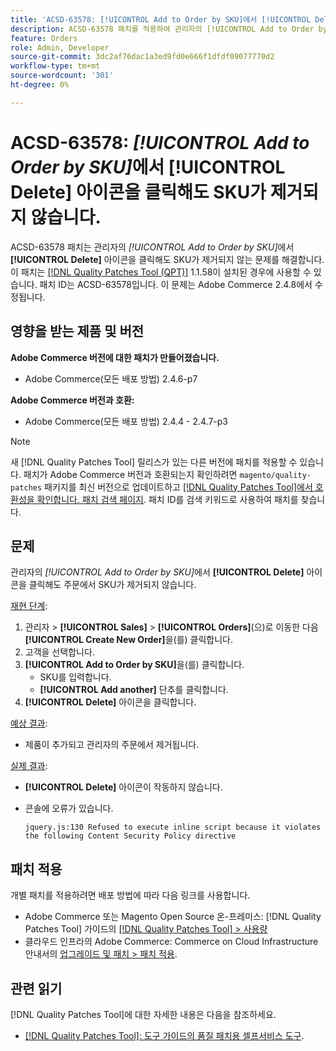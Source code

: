 ```yaml
---
title: 'ACSD-63578: [!UICONTROL Add to Order by SKU]에서 [!UICONTROL Delete] 아이콘을 클릭해도 SKU가 제거되지 않습니다.'
description: ACSD-63578 패치를 적용하여 관리자의 [!UICONTROL Add to Order by SKU]에서 [!UICONTROL Delete] 아이콘을 클릭해도 SKU가 제거되지 않는 Adobe Commerce 문제를 수정하십시오.
feature: Orders
role: Admin, Developer
source-git-commit: 3dc2af76dac1a3ed9fd0e666f1dfdf09077770d2
workflow-type: tm+mt
source-wordcount: '301'
ht-degree: 0%

---
```



# ACSD-63578: *[!UICONTROL Add to Order by SKU]*&#x200B;에서 **[!UICONTROL Delete]** 아이콘을 클릭해도 SKU가 제거되지 않습니다.

ACSD-63578 패치는 관리자의 *[!UICONTROL Add to Order by SKU]*&#x200B;에서 **[!UICONTROL Delete]** 아이콘을 클릭해도 SKU가 제거되지 않는 문제를 해결합니다. 이 패치는 [[!DNL Quality Patches Tool (QPT)]](/help/tools/quality-patches-tool/quality-patches-tool-to-self-serve-quality-patches.md) 1.1.58이 설치된 경우에 사용할 수 있습니다. 패치 ID는 ACSD-63578입니다. 이 문제는 Adobe Commerce 2.4.8에서 수정됩니다.

## 영향을 받는 제품 및 버전

**Adobe Commerce 버전에 대한 패치가 만들어졌습니다.**

* Adobe Commerce(모든 배포 방법) 2.4.6-p7

**Adobe Commerce 버전과 호환:**

* Adobe Commerce(모든 배포 방법) 2.4.4 - 2.4.7-p3

>[!NOTE]
>
>새 [!DNL Quality Patches Tool] 릴리스가 있는 다른 버전에 패치를 적용할 수 있습니다. 패치가 Adobe Commerce 버전과 호환되는지 확인하려면 `magento/quality-patches` 패키지를 최신 버전으로 업데이트하고 [[!DNL Quality Patches Tool]에서 호환성을 확인합니다. 패치 검색 페이지](https://experienceleague.adobe.com/tools/commerce-quality-patches/index.html?lang=ko). 패치 ID를 검색 키워드로 사용하여 패치를 찾습니다.

## 문제

관리자의 *[!UICONTROL Add to Order by SKU]*&#x200B;에서 **[!UICONTROL Delete]** 아이콘을 클릭해도 주문에서 SKU가 제거되지 않습니다.

<u>재현 단계</u>:

1. 관리자 > **[!UICONTROL Sales]** > **[!UICONTROL Orders]**(으)로 이동한 다음 **[!UICONTROL Create New Order]**&#x200B;을(를) 클릭합니다.
1. 고객을 선택합니다.
1. **[!UICONTROL Add to Order by SKU]**&#x200B;을(를) 클릭합니다.
   * SKU를 입력합니다.
   * **[!UICONTROL Add another]** 단추를 클릭합니다.
1. **[!UICONTROL Delete]** 아이콘을 클릭합니다.

<u>예상 결과</u>:

* 제품이 추가되고 관리자의 주문에서 제거됩니다.

<u>실제 결과</u>:

* **[!UICONTROL Delete]** 아이콘이 작동하지 않습니다.
* 콘솔에 오류가 있습니다.

  `jquery.js:130 Refused to execute inline script because it violates the following Content Security Policy directive`

## 패치 적용

개별 패치를 적용하려면 배포 방법에 따라 다음 링크를 사용합니다.

* Adobe Commerce 또는 Magento Open Source 온-프레미스: [!DNL Quality Patches Tool] 가이드의 [[!DNL Quality Patches Tool] > 사용량](/help/tools/quality-patches-tool/usage.md)
* 클라우드 인프라의 Adobe Commerce: Commerce on Cloud Infrastructure 안내서의 [업그레이드 및 패치 > 패치 적용](https://experienceleague.adobe.com/docs/commerce-cloud-service/user-guide/develop/upgrade/apply-patches.html?lang=ko).

## 관련 읽기

[!DNL Quality Patches Tool]에 대한 자세한 내용은 다음을 참조하세요.

* [[!DNL Quality Patches Tool]: 도구 가이드의 품질 패치용 셀프서비스 도구](/help/tools/quality-patches-tool/quality-patches-tool-to-self-serve-quality-patches.md).
